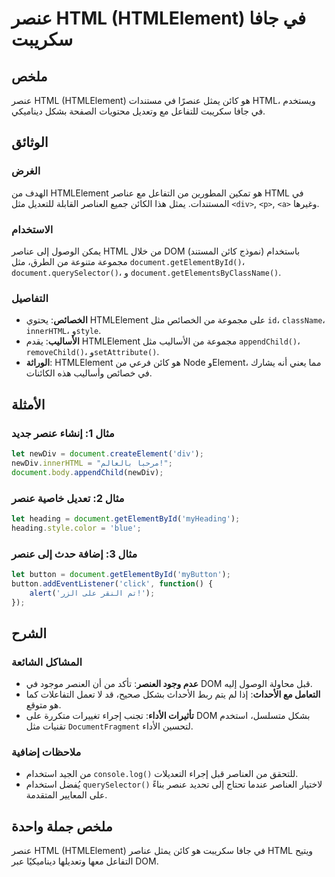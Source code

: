 <!--
Meta Description: # عنصر HTML (HTMLElement) في جافا سكريبت ## ملخص عنصر HTML (HTMLElement) هو كائن يمثل عنصرًا في مستندات HTML، ويستخدم في جافا سكريبت للتفاعل مع وتعديل...
Meta Keywords: عنصر, html, htmlelement, document, مثل
-->

# عنصر HTML (HTMLElement) في جافا سكريبت

## ملخص
عنصر HTML (HTMLElement) هو كائن يمثل عنصرًا في مستندات HTML، ويستخدم في جافا سكريبت للتفاعل مع وتعديل محتويات الصفحة بشكل ديناميكي.

## الوثائق
### الغرض
الهدف من HTMLElement هو تمكين المطورين من التفاعل مع عناصر HTML في المستندات. يمثل هذا الكائن جميع العناصر القابلة للتعديل مثل `<div>`, `<p>`, `<a>` وغيرها.

### الاستخدام
يمكن الوصول إلى عناصر HTML من خلال DOM (نموذج كائن المستند) باستخدام مجموعة متنوعة من الطرق، مثل `document.getElementById()`، `document.querySelector()`، و `document.getElementsByClassName()`.

### التفاصيل
- **الخصائص**: يحتوي HTMLElement على مجموعة من الخصائص مثل `id`، `className`، `innerHTML`، و`style`.
- **الأساليب**: يقدم HTMLElement مجموعة من الأساليب مثل `appendChild()`، `removeChild()`، و`setAttribute()`.
- **الوراثة**: HTMLElement هو كائن فرعي من Node وElement، مما يعني أنه يشارك في خصائص وأساليب هذه الكائنات.

## الأمثلة
### مثال 1: إنشاء عنصر جديد
```javascript
let newDiv = document.createElement('div');
newDiv.innerHTML = "مرحبا بالعالم!";
document.body.appendChild(newDiv);
```

### مثال 2: تعديل خاصية عنصر
```javascript
let heading = document.getElementById('myHeading');
heading.style.color = 'blue';
```

### مثال 3: إضافة حدث إلى عنصر
```javascript
let button = document.getElementById('myButton');
button.addEventListener('click', function() {
    alert('تم النقر على الزر!');
});
```

## الشرح
### المشاكل الشائعة
- **عدم وجود العنصر**: تأكد من أن العنصر موجود في DOM قبل محاولة الوصول إليه.
- **التعامل مع الأحداث**: إذا لم يتم ربط الأحداث بشكل صحيح، قد لا تعمل التفاعلات كما هو متوقع.
- **تأثيرات الأداء**: تجنب إجراء تغييرات متكررة على DOM بشكل متسلسل، استخدم تقنيات مثل `DocumentFragment` لتحسين الأداء.

### ملاحظات إضافية
- من الجيد استخدام `console.log()` للتحقق من العناصر قبل إجراء التعديلات.
- يُفضل استخدام `querySelector()` لاختيار العناصر عندما تحتاج إلى تحديد عنصر بناءً على المعايير المتقدمة.

## ملخص جملة واحدة
عنصر HTML (HTMLElement) في جافا سكريبت هو كائن يمثل عناصر HTML ويتيح التفاعل معها وتعديلها ديناميكيًا عبر DOM.